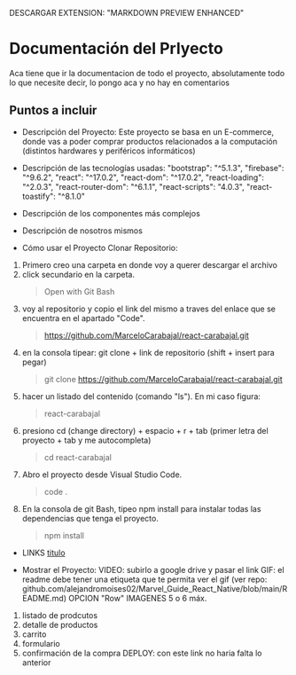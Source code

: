 DESCARGAR EXTENSION: "MARKDOWN PREVIEW ENHANCED"


# Documentación del Prlyecto

Aca tiene que ir la documentacion de todo el proyecto, absolutamente todo lo que necesite decir, lo pongo aca y no hay en comentarios

## Puntos a incluir

* Descripción del Proyecto: Este proyecto se basa en un E-commerce, donde vas a poder comprar productos relacionados a la computación (distintos hardwares y periféricos informáticos)

* Descripción de las tecnologías usadas: 
    "bootstrap": "^5.1.3",
    "firebase": "^9.6.2",
    "react": "^17.0.2",
    "react-dom": "^17.0.2",
    "react-loading": "^2.0.3",
    "react-router-dom": "^6.1.1",
    "react-scripts": "4.0.3",
    "react-toastify": "^8.1.0"

* Descripción de los componentes más complejos

* Descripción de nosotros mismos

* Cómo usar el Proyecto
Clonar Repositorio:
1) Primero creo una carpeta en donde voy a querer descargar el archivo
1) click secundario en la carpeta.
   > Open with Git Bash
2) voy al repositorio y copio el link del mismo a traves del enlace que se encuentra en el apartado "Code". 
   > https://github.com/MarceloCarabajal/react-carabajal.git
3) en la consola tipear: git clone + link de repositorio (shift + insert para pegar)
   > git clone https://github.com/MarceloCarabajal/react-carabajal.git
4) hacer un listado del contenido (comando "ls"). En mi caso figura:
   > react-carabajal
5) presiono cd (change directory) + espacio + r + tab (primer letra del proyecto + tab y me autocompleta)
   > cd react-carabajal
6) Abro el proyecto desde Visual Studio Code.
   > code .
7) En la consola de git Bash, tipeo npm install para instalar todas las dependencias que tenga el proyecto.
   > npm install



* LINKS
[titulo](https://link.com)

* Mostrar el Proyecto:
VIDEO: subirlo a google drive y pasar el link
GIF: el readme debe tener una etiqueta que te permita ver el gif (ver repo: github.com/alejandromoises02/Marvel_Guide_React_Native/blob/main/README.md) OPCION "Row"
IMAGENES
5 o 6 máx.
1) listado de prodcutos
2) detalle de productos
3) carrito
4) formulario
5) confirmación de la compra
DEPLOY: con este link no haria falta lo anterior
